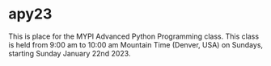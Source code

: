 # apy23

This is place for the MYPI Advanced Python Programming class. This class is held from 9:00 am to 10:00 am Mountain Time (Denver, USA) on Sundays, starting Sunday January 22nd 2023.

